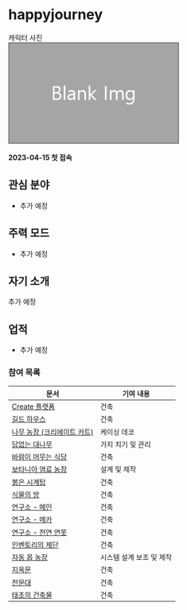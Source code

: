 # happyjourney

캐릭터 사진  
![캐릭터](../../asset/blank_img.jpg)

**2023-04-15 첫 접속**
## 관심 분야

- 추가 예정

## 주력 모드

- 추가 예정

## 자기 소개

추가 예정

## 업적

- 추가 예정

<!-- 참여 목록 -->
<!-- tag_target_open:reverse_link_list:member_contribute -->
<!-- tag_arg:preset:member_contribute -->
### 참여 목록
|문서|기여 내용|
|---|---|
|[Create 플랫폼](../buildings/create_platform.md)|건축|
|[길드 하우스](../buildings/guild_house.md)|건축|
|[나무 농장 (크리에이트 카트)](../systems/tree_farm_create_cart.md)|케이싱 데코|
|[답없는 대나무](../buildings/bamboo_hell.md)|가지 치기 및 관리|
|[바람이 머무는 식당](../buildings/windy_restaurant.md)|건축|
|[보타니아 염료 농장](../systems/botania_dye_farm.md)|설계 및 제작|
|[붉은 시계탑](../buildings/red_clocktower.md)|건축|
|[식물의 방](../buildings/room_of_plant.md)|건축|
|[연구소 - 메인](../buildings/lab.md)|건축|
|[연구소 - 메카](../buildings/lab_meka_lab.md)|건축|
|[연구소 - 천연 연못](../buildings/lab_pond.md)|건축|
|[인벤토리의 제단](../buildings/inventory_altar.md)|건축|
|[자동 몹 농장](../systems/auto_mob_farm.md)|시스템 설계 보조 및 제작|
|[지옥문](../buildings/door_of_hell.md)|건축|
|[천문대](../buildings/observatory.md)|건축|
|[태초의 건축물](../buildings/primitive_building.md)|건축|
<!-- tag_close -->